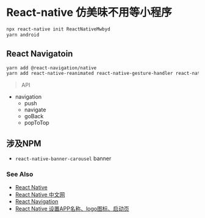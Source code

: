 # React-native 仿美味不用等小程序

```bash
npx react-native init ReactNativeMwbyd
yarn android
```

## React Navigatoin

```bash
yarn add @react-navigation/native
yarn add react-native-reanimated react-native-gesture-handler react-native-screens react-native-safe-area-context @react-native-community/masked-view
```

> API

- navigation
    - push
    - navigate
    - goBack
    - popToTop

## 涉及NPM

- `react-native-banner-carousel` banner

### See Also

- [React Native](https://www.reactnative.cn/docs/getting-started)
- [React Native 中文网](https://www.reactnative.cn/docs/getting-started)
- [React Navigation](https://reactnavigation.org/docs/getting-started)
- [React Native 设置APP名称、logo图标、启动页](https://www.cnblogs.com/tengyuxin/p/11861046.html)
